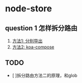 # node-store

## question 1 怎样拆分路由
1. [方法1: 分别导出](https://blog.csdn.net/dyw3390199/article/details/114088178)
2. [方法2: koa-compose](https://www.jianshu.com/p/4a8654b69576)

## TODO
- [ ]拆分路由方法二的原理，和glob
